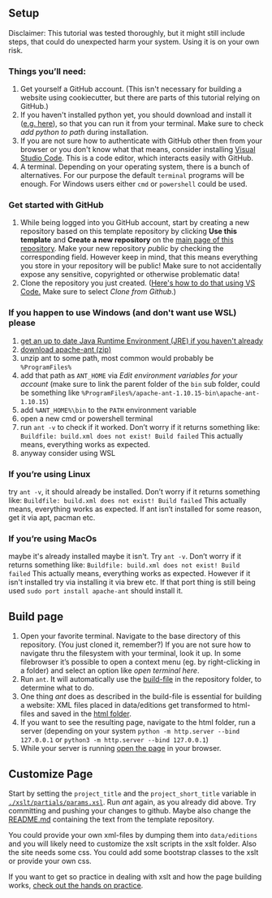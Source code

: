 ## Setup

Disclaimer: This tutorial was tested thoroughly, but it might still include steps, that could do unexpected harm your system. Using it is on your own risk.

### Things you’ll need:
1. Get yourself a GitHub account. (This isn't necessary for building a website using cookiecutter, but there are parts of this tutorial relying on GitHub.)
2. If you haven't installed python yet, you should download and install it ([e.g. here](https://www.python.org/downloads/)), so that you can run it from your terminal. Make sure to check *add python to path* during installation.
3. If you are not sure how to authenticate with GitHub other then from your browser or you don't know what that means, consider installing [Visual Studio Code](https://code.visualstudio.com/). This is a code editor, which interacts easily with GitHub.
4. A terminal. Depending on your operating system, there is a bunch of alternatives. For our purpose the default ```terminal``` programs will be enough. For Windows users either ```cmd``` or ```powershell``` could be used.

### Get started with GitHub
1. While being logged into you GitHub account, start by creating a new repository based on this template repository by clicking **Use this template** and **Create a new repository** on the [main page of this repository](https://github.com/cfhaak/dse-static-template). Make your new repository *public* by checking the corresponding field. However keep in mind, that this means everything you store in your repository will be public! Make sure to not accidentally expose any sensitive, copyrighted or otherwise problematic data!
2. Clone the repository you just created. ([Here's how to do that using VS Code.](https://code.visualstudio.com/docs/sourcecontrol/intro-to-git#_clone-a-repository-locally) Make sure to select *Clone from Github*.)


### If you happen to use Windows (and don't want use WSL) please
1. [get an up to date Java Runtime Environment (JRE) if you haven't already](https://www.java.com/en/download/)
2. [download apache-ant (zip)](https://ant.apache.org/bindownload.cgi)
3. unzip ant to some path, most common would probably be ```%ProgramFiles%```
4. add that path as ```ANT_HOME``` via *Edit environment variables for your account* (make sure to link the parent folder of the ```bin``` sub folder, could be something like ```%ProgramFiles%/apache-ant-1.10.15-bin\apache-ant-1.10.15```)
5. add ```%ANT_HOME%\bin``` to the ```PATH``` environment variable
6. open a new cmd or powershell terminal
6. run ```ant -v``` to check if it worked. Don’t worry if it returns something like: ```Buildfile: build.xml does not exist! Build failed``` This actually means, everything works as expected.
7. anyway consider using WSL


### If you’re using Linux
try ```ant -v```, it should already be installed. Don’t worry if it returns something like: ```Buildfile: build.xml does not exist!
Build failed``` This actually means, everything works as expected. If ant isn’t installed for some reason, get it via apt, pacman etc.

### If you’re using MacOs
maybe it's already installed maybe it isn't. Try ```ant -v```. Don’t worry if it returns something like: ```Buildfile: build.xml does not exist! Build failed``` This actually means, everything works as expected. However if it isn't installed try via installing it via brew etc. If that port thing is still being used ```sudo port install apache-ant``` should install it.

## Build page
1. Open your favorite terminal. Navigate to the base directory of this repository. (You just cloned it, remember?) If you are not sure how to navigate thru the filesystem with your terminal, look it up. In some filebrowser it’s possible to open a context menu (eg. by right-clicking in a folder) and select an option like *open terminal here*.
2. Run ```ant```. It will automatically use the [build-file](./build.xml) in the repository folder, to determine what to do.
3. One thing *ant* does as described in the build-file is essential for building a website: XML files placed in data/editions get transformed to html-files and saved in the [html folder](./html/).
4. If you want to see the resulting page, navigate to the html folder, run a server (depending on your system ```python -m http.server --bind 127.0.0.1``` or ```python3 -m http.server --bind 127.0.0.1```)
5. While your server is running [open the page](https://127.0.0.1) in your browser.

## Customize Page
Start by setting the ```project_title``` and the ```project_short_title``` variable in [```./xslt/partials/params.xsl```](./xslt/partials/params.xsl). Run *ant* again, as you already did above. Try committing and pushing your changes to github. Maybe also change the [README.md](./README.md) containing the text from the template repository.

You could provide your own xml-files by dumping them into ```data/editions``` and you will likely need to customize the xslt scripts in the xslt folder. Also the site needs some css. You could add some bootstrap classes to the xslt or provide your own css.

If you want to get so practice in dealing with xslt and how the page building works, [check out the hands on practice](jobs_en.md).
